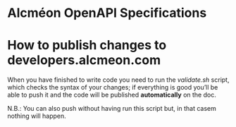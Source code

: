 # Alcméon OpenAPI Specifications

# How to publish changes to developers.alcmeon.com
When you have finished to write code you need to run the _validate.sh_ script, which checks the syntax of your changes; if everything is good you’ll be able to push it and the code will be published **automatically** on the doc.

N.B.: You can also push without having run this script but, in that casem nothing will happen.
